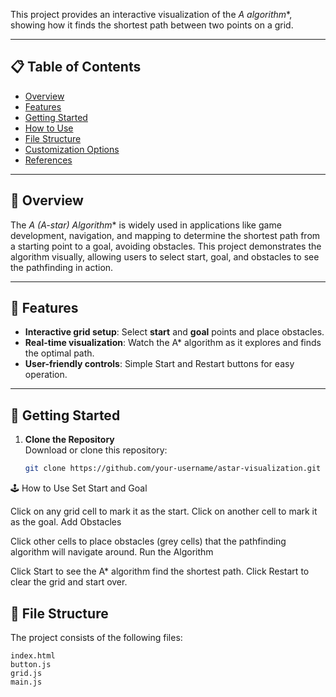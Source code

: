 This project provides an interactive visualization of the **A* algorithm**, showing how it finds the shortest path between two points on a grid.

---

## 📋 Table of Contents
- [Overview](#overview)
- [Features](#features)
- [Getting Started](#getting-started)
- [How to Use](#how-to-use)
- [File Structure](#file-structure)
- [Customization Options](#customization-options)
- [References](#references)

---

## 📖 Overview
The **A* (A-star) Algorithm** is widely used in applications like game development, navigation, and mapping to determine the shortest path from a starting point to a goal, avoiding obstacles. This project demonstrates the algorithm visually, allowing users to select start, goal, and obstacles to see the pathfinding in action.

---

## 🌟 Features
- **Interactive grid setup**: Select **start** and **goal** points and place obstacles.
- **Real-time visualization**: Watch the A* algorithm as it explores and finds the optimal path.
- **User-friendly controls**: Simple Start and Restart buttons for easy operation.

---

## 🚀 Getting Started

1. **Clone the Repository**  
   Download or clone this repository:
   ```bash
   git clone https://github.com/your-username/astar-visualization.git

🕹️ How to Use
Set Start and Goal

Click on any grid cell to mark it as the start.
Click on another cell to mark it as the goal.
Add Obstacles

Click other cells to place obstacles (grey cells) that the pathfinding algorithm will navigate around.
Run the Algorithm

Click Start to see the A* algorithm find the shortest path.
Click Restart to clear the grid and start over.

## 📁 File Structure
The project consists of the following files:

```plaintext
index.html              
button.js           
grid.js             
main.js             
